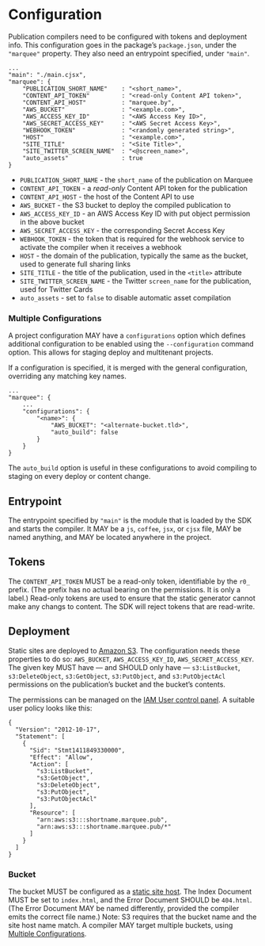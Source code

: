 # Configuration

Publication compilers need to be configured with tokens and deployment info.
This configuration goes in the package’s `package.json`, under the `"marquee"`
property. They also need an entrypoint specified, under `"main"`.

    ...
    "main": "./main.cjsx",
    "marquee": {
        "PUBLICATION_SHORT_NAME"    : "<short_name>",
        "CONTENT_API_TOKEN"         : "<read-only Content API token>",
        "CONTENT_API_HOST"          : "marquee.by",
        "AWS_BUCKET"                : "<example.com>",
        "AWS_ACCESS_KEY_ID"         : "<AWS Access Key ID>",
        "AWS_SECRET_ACCESS_KEY"     : "<AWS Secret Access Key>",
        "WEBHOOK_TOKEN"             : "<randomly generated string>",
        "HOST"                      : "<example.com>",
        "SITE_TITLE"                : "<Site Title>",
        "SITE_TWITTER_SCREEN_NAME"  : "<@screen_name>",
        "auto_assets"               : true
    }

* `PUBLICATION_SHORT_NAME` - the `short_name` of the publication on Marquee
* `CONTENT_API_TOKEN` - a _read-only_ Content API token for the publication
* `CONTENT_API_HOST` - the host of the Content API to use
* `AWS_BUCKET` - the S3 bucket to deploy the compiled publication to
* `AWS_ACCESS_KEY_ID` - an AWS Access Key ID with put object permission in the above bucket
* `AWS_SECRET_ACCESS_KEY` - the corresponding Secret Access Key
* `WEBHOOK_TOKEN` - the token that is required for the webhook service to activate the compiler when it receives a webhook
* `HOST` - the domain of the publication, typically the same as the bucket, used to generate full sharing links
* `SITE_TITLE` - the title of the publication, used in the `<title>` attribute
* `SITE_TWITTER_SCREEN_NAME` - the Twitter `screen_name` for the publication, used for Twitter Cards
* `auto_assets` - set to `false` to disable automatic asset compilation


### Multiple Configurations

A project configuration MAY have a `configurations` option which defines
additional configuration to be enabled using the `--configuration` command
option. This allows for staging deploy and multitenant projects.

If a configuration is specified, it is merged with the general configuration,
overriding any matching key names.

    ...
    "marquee": {
        ...
        "configurations": {
            "<name>": {
                "AWS_BUCKET": "<alternate-bucket.tld>",
                "auto_build": false
            }
        }
    }

The `auto_build` option is useful in these configurations to avoid compiling
to staging on every deploy or content change.



## Entrypoint

The entrypoint specified by `"main"` is the module that is loaded by the SDK
and starts the compiler. It MAY be a `js`, `coffee`, `jsx`, or `cjsx` file,
MAY be named anything, and MAY be located anywhere in the project.



## Tokens

The `CONTENT_API_TOKEN` MUST be a read-only token, identifiable by the `r0_`
prefix. (The prefix has no actual bearing on the permissions. It is only a
label.) Read-only tokens are used to ensure that the static generator cannot
make any changs to content. The SDK will reject tokens that are read-write.



## Deployment

Static sites are deployed to [Amazon S3][s3]. The configuration needs these
properties to do so: `AWS_BUCKET`, `AWS_ACCESS_KEY_ID`,
`AWS_SECRET_ACCESS_KEY`. The given key MUST have — and SHOULD only have —
`s3:ListBucket`, `s3:DeleteObject`, `s3:GetObject`, `s3:PutObject`, and
`s3:PutObjectAcl` permissions on the publication’s bucket and the bucket’s
contents.

The permissions can be managed on the [IAM User control panel][iam]. A
suitable user policy looks like this:

    {
      "Version": "2012-10-17",
      "Statement": [
        {
          "Sid": "Stmt1411849330000",
          "Effect": "Allow",
          "Action": [
            "s3:ListBucket",
            "s3:GetObject",
            "s3:DeleteObject",
            "s3:PutObject",
            "s3:PutObjectAcl"
          ],
          "Resource": [
            "arn:aws:s3:::shortname.marquee.pub",
            "arn:aws:s3:::shortname.marquee.pub/*"
          ]
        }
      ]
    }


### Bucket

The bucket MUST be configured as a [static site host][static-hosting]. The
Index Document MUST be set to `index.html`, and the Error Document SHOULD be
`404.html`. (The Error Document MAY be named differently, provided the
compiler emits the correct file name.) Note: S3 requires that the bucket name
and the site host name match. A compiler MAY target multiple buckets, using
[Multiple Configurations](./#multiple-configurations).

[s3]: http://aws.amazon.com/s3/
[iam]: https://console.aws.amazon.com/iam/home?#users
[static-hosting]: http://docs.aws.amazon.com/AmazonS3/latest/dev/WebsiteHosting.html